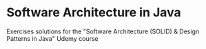 # Software Architecture in Java
Exercises solutions for the "Software Architecture (SOLID) &amp; Design Patterns in Java" Udemy course
